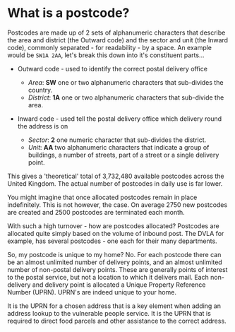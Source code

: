 # What is a postcode?

Postcodes are made up of 2 sets of alphanumeric characters that describe the area and district (the Outward code) and the sector and unit (the Inward code), commonly separated - for readability - by a space.  An example would be `SW1A 2AA`, let's break this down into it's constituent parts...

  * Outward code - used to identify the correct postal delivery office
    - _Area_: __SW__ one or two alphanumeric characters that sub-divides the country.
    - _District_: __1A__ one or two alphanumeric characters that sub-divide the area.


  * Inward code - used tell the postal delivery office which delivery round the address is on
    - _Sector_: __2__ one numeric character that sub-divides the district.
    - _Unit_: __AA__ two alphanumeric characters that indicate a group of buildings, a number of streets, part of a street or a single delivery point.

This gives a 'theoretical' total of 3,732,480 available postcodes across the United Kingdom.  The actual number of postcodes in daily use is far lower.

You might imagine that once allocated postcodes remain in place indefinitely. This is not however, the case.  On average 2750 new postcodes are created and 2500 postcodes are terminated each month.

With such a high turnover - how are postcodes allocated? Postcodes are allocated quite simply based on the volume of inbound post.  The DVLA for example, has several postcodes - one each for their many departments.

So, my postcode is unique to my home? No. For each postcode there can be an almost unlimited number of delivery points, and an almost unlimited number of non-postal delivery points.  These are generally points of interest to the postal service, but not a location to which it delivers mail. Each non-delivery and delivery point is allocated a Unique Property Reference Number (UPRN).  UPRN's are indeed unique to your home.

It is the UPRN for a chosen address that is a key element when adding an address lookup to the vulnerable people service. It is the UPRN that is required to direct food parcels and other assistance to the correct address.
